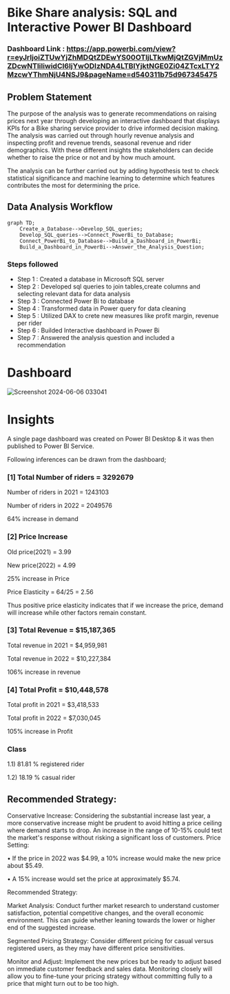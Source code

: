 # Bike Share analysis: SQL and Interactive Power BI Dashboard

### Dashboard Link : https://app.powerbi.com/view?r=eyJrIjoiZTUwYjZhMDQtZDEwYS00OTljLTkwMjQtZGVjMmUzZDcwNTliIiwidCI6IjYwODIzNDA4LTBlYjktNGE0Zi04ZTcxLTY2MzcwYThmNjU4NSJ9&pageName=d540311b75d967345475

## Problem Statement

The purpose of the analysis was to generate recommendations on raising prices next year through developing an interactive dashboard that displays KPIs for a Bike sharing service provider to drive informed decision making. The analysis was carried out through hourly revenue analysis and inspecting profit and revenue trends, seasonal revenue and rider demographics. With these different insights the stakeholders can decide whether to raise the price or not and by how much amount. 

The analysis can be further carried out by adding hypothesis test to check statistical significance and machine learning to determine which features contributes the most for determining the price.

## Data Analysis Workflow

```mermaid
graph TD;
    Create_a_Database-->Develop_SQL_queries;
    Develop_SQL_queries-->Connect_PowerBi_to_Database;
    Connect_PowerBi_to_Database-->Build_a_Dashboard_in_PowerBi;
    Build_a_Dashboard_in_PowerBi-->Answer_the_Analysis_Question;
```

### Steps followed 

- Step 1 : Created a database in Microsoft SQL server
- Step 2 : Developed sql queries to join tables,create columns and selecting relevant data for data analysis 
- Step 3 : Connected Power Bi to database
- Step 4 : Transformed data in Power query for data cleaning
- Step 5 : Utilized DAX to crete new measures like profit margin, revenue per rider
- Step 6 : Builded Interactive dashboard in Power Bi
- Step 7 : Answered the analysis question and included a recommendation
           

 # Dashboard  

 
![Screenshot 2024-06-06 033041](https://github.com/Subhrayan/Bike-Share-analysis-SQL-and-Interactive-Power-BI-Dashboard/assets/154826702/9dd2d191-573a-4aa7-a022-ccfa80dd780b)

# Insights

A single page dashboard was created on Power BI Desktop & it was then published to Power BI Service.

Following inferences can be drawn from the dashboard;

### [1] Total Number of riders = 3292679

   Number of riders in 2021 = 1243103

   Number of riders in 2022 = 2049576

  64% increase in demand
           
### [2] Price Increase

Old price(2021) = 3.99
  
  New price(2022) = 4.99

  25% increase in Price
    
Price Elasticity = 64/25 = 2.56

Thus positive price elasticity indicates that if we increase the price, demand will increase while other factors remain constant.

  ### [3] Total Revenue = $15,187,365
  
Total revenue in 2021 = $4,959,981

Total revenue in 2022 = $10,227,384

106% increase in revenue

 ### [4] Total Profit = $10,448,578

 Total profit in 2021 = $3,418,533
 
 Total profit in 2022 = $7,030,045

105% increase in Profit

 ### Class
 
 1.1) 81.81 % registered rider 
 
 1.2) 18.19 % casual rider
 


## Recommended Strategy:


Conservative Increase: Considering the substantial increase last year, a more conservative increase
might be prudent to avoid hitting a price ceiling where demand starts to drop. An increase in the range of
10-15% could test the market's response without risking a significant loss of customers.
Price Setting:

•	If the price in 2022 was $4.99, a 10% increase would make the new price about $5.49.

•	A 15% increase would set the price at approximately $5.74.

Recommended Strategy:

Market Analysis: Conduct further market research to understand customer satisfaction, potential
competitive changes, and the overall economic environment. This can guide whether leaning towards the
lower or higher end of the suggested increase.

Segmented Pricing Strategy: Consider different pricing for casual versus registered users, as they may
have different price sensitivities.

Monitor and Adjust: Implement the new prices but be ready to adjust based on immediate customer
feedback and sales data. Monitoring closely will allow you to fine-tune your pricing strategy without
committing fully to a price that might turn out to be too high.

